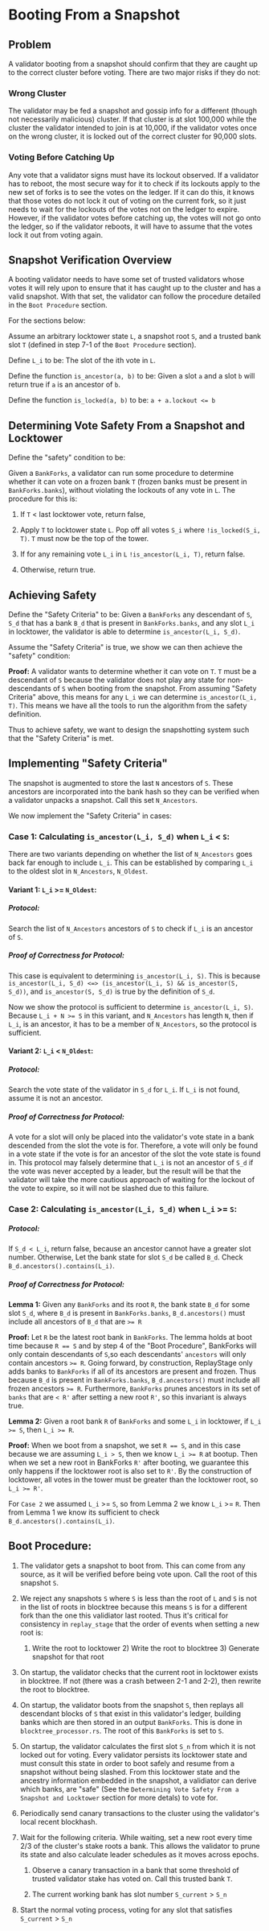 # Booting From a Snapshot

## Problem

A validator booting from a snapshot should confirm that they are caught up to
the correct cluster before voting. There are two major risks if they do not:

### Wrong Cluster

The validator may be fed a snapshot and gossip info for a different (though not
necessarily malicious) cluster. If that cluster is at slot 100,000 while the
cluster the validator intended to join is at 10,000, if the validator votes
once on the wrong cluster, it is locked out of the correct cluster for 90,000
slots.

### Voting Before Catching Up

Any vote that a validator signs must have its lockout observed. If a validator
has to reboot, the most secure way for it to check if its lockouts apply to the
new set of forks is to see the votes on the ledger. If it can do this, it knows
that those votes do not lock it out of voting on the current fork, so it just
needs to wait for the lockouts of the votes not on the ledger to expire.
However, if the validator votes before catching up, the votes will not go onto
the ledger, so if the validator reboots, it will have to assume that the votes
lock it out from voting again.

## Snapshot Verification Overview

A booting validator needs to have some set of trusted validators whose votes it
will rely upon to ensure that it has caught up to the cluster and has a valid
snapshot. With that set, the validator can follow the procedure detailed in the
`Boot Procedure` section.

For the sections below:

Assume an arbitrary locktower state `L`, a snapshot root `S`, and a trusted
bank slot `T` (defined in step 7-1 of the `Boot Procedure` section).

Define `L_i` to be: The slot of the ith vote in `L`.

Define the function `is_ancestor(a, b)` to be: Given a slot `a` and a slot `b`
will return true if `a` is an ancestor of `b`.

Define the function `is_locked(a, b)` to be: `a + a.lockout <= b`

## Determining Vote Safety From a Snapshot and Locktower

Define the "safety" condition to be: 

Given a `BankForks`, a validator can run some procedure to determine whether it
can vote on a frozen bank `T` (frozen banks must be present in
`BankForks.banks`), without violating the lockouts of any vote in `L`. The
procedure for this is:

1) If `T` < last locktower vote, return false,

2) Apply `T` to locktower state `L`. Pop off all votes `S_i` where
`!is_locked(S_i, T)`. `T` must now be the top of the tower.

3) If for any remaining vote `L_i` in `L` `!is_ancestor(L_i, T)`, return false.

4) Otherwise, return true.

## Achieving Safety

Define the "Safety Criteria" to be: Given a `BankForks` any descendant of `S`,
`S_d` that has a bank `B_d` that is present in `BankForks.banks`, and any slot
`L_i` in locktower, the validator is able to determine `is_ancestor(L_i, S_d)`.

Assume the "Safety Criteria" is true, we show we can then achieve the "safety"
condition:

**Proof:** A validator wants to determine whether it can vote on `T`. `T` must
be a descendant of `S` because the validator does not play any state for
non-descendants of `S` when booting from the snapshot. From assuming "Safety
Criteria" above, this means for any `L_i` we can determine `is_ancestor(L_i,
T)`. This means we have all the tools to run the algorithm from the safety
definition.

Thus to achieve safety, we want to design the snapshotting system such that the
"Safety Criteria" is met.

## Implementing "Safety Criteria"

The snapshot is augmented to store the last `N` ancestors of `S`. These
ancestors are incorporated into the bank hash so they can be verified when a
validator unpacks a snapshot. Call this set `N_Ancestors`.

We now implement the "Safety Criteria" in cases:

### Case 1: Calculating `is_ancestor(L_i, S_d)` when `L_i` < `S`:

There are two variants depending on whether the list of `N_Ancestors` goes back
far enough to include `L_i`. This can be established by comparing `L_i` to the
oldest slot in `N_Ancestors`, `N_Oldest`.

#### Variant 1: `L_i` >= `N_Oldest`:

##### Protocol:

Search the list of `N_Ancestors` ancestors of `S` to check if `L_i` is an
ancestor of `S`.

##### Proof of Correctness for Protocol:

This case is equivalent to determining `is_ancestor(L_i, S)`. This is because
`is_ancestor(L_i, S_d) <=> (is_ancestor(L_i, S) && is_ancestor(S, S_d))`, and
`is_ancestor(S, S_d)` is true by the definition of `S_d`.

Now we show the protocol is sufficient to determine `is_ancestor(L_i, S)`.
Because `L_i + N >= S` in this variant, and `N_Ancestors` has length `N`, then
if `L_i`, is an ancestor, it has to be a member of `N_Ancestors`, so the
protocol is sufficient.

#### Variant 2: `L_i` < `N_Oldest`:

##### Protocol:

Search the vote state of the validator in `S_d` for `L_i`. If `L_i` is not
found, assume it is not an ancestor.

##### Proof of Correctness for Protocol:

A vote for a slot will only be placed into the validator's vote state in a bank
descended from the slot the vote is for. Therefore, a vote will only be found
in a vote state if the vote is for an ancestor of the slot the vote state is
found in. This protocol may falsely determine that `L_i` is not an ancestor of
`S_d` if the vote was never accepted by a leader, but the result will be that
the validator will take the more cautious approach of waiting for the lockout
of the vote to expire, so it will not be slashed due to this failure.

### Case 2: Calculating `is_ancestor(L_i, S_d)` when `L_i` >= `S`:

##### Protocol:

If `S_d < L_i`, return false, because an ancestor cannot have a greater slot
number. Otherwise, Let the bank state for slot `S_d` be called `B_d`. Check
`B_d.ancestors().contains(L_i)`.

##### Proof of Correctness for Protocol:

**Lemma 1:** Given any `BankForks` and its root `R`, the bank state `B_d` for
some slot `S_d`, where `B_d` is present in `BankForks.banks`, `B_d.ancestors()`
must include all ancestors of `B_d` that are `>= R`

**Proof:** Let `R` be the latest root bank in `BankForks`. The lemma holds at
boot time because `R == S` and by step 4 of the "Boot Procedure", BankForks
will only contain descendants of `S`,so each descendants' `ancestors` will only
contain ancestors `>= R`. Going forward, by construction, ReplayStage only adds
banks to `BankForks` if all of its ancestors are present and frozen. Thus
because `B_d` is present in `BankForks.banks`, `B_d.ancestors()` must include
all frozen ancestors `>= R`. Furthermore, `BankForks` prunes ancestors in its
set of `banks` that are `< R'` after setting a new root `R'`, so this invariant
is always true.

**Lemma 2:** Given a root bank `R` of `BankForks` and some `L_i` in locktower,
if `L_i >= S`, then `L_i >= R`.

**Proof:** When we boot from a snapshot, we set `R == S`, and in this case
because we are assuming `L_i > S`, then we know `L_i >= R` at bootup. Then when
we set a new root in BankForks `R'` after booting, we guarantee this only
happens if the locktower root is also set to `R'`. By the construction of
locktower, all votes in the tower must be greater than the locktower root, so
`L_i >= R'`. 

For `Case 2` we assumed `L_i` >= `S`, so from Lemma 2 we know `L_i` >= `R`.
Then from Lemma 1 we know its sufficient to check
`B_d.ancestors().contains(L_i)`.


## Boot Procedure:

1) The validator gets a snapshot to boot from. This can come from any source,
as it will be verified before being vote upon. Call the root of this snapshot
`S`.

2) We reject any snapshots `S` where `S` is less than the root of `L` and `S`
is not in the list of roots in blocktree because this means `S` is for a
different fork than the one this validiator last rooted. Thus it's critical for
consistency in `replay_stage` that the order of events when setting a new root
is:

    1) Write the root to locktower 2) Write the root to blocktree 3) Generate
    snapshot for that root

3) On startup, the validator checks that the current root in locktower exists
in blocktree. If not (there was a crash between 2-1 and 2-2), then rewrite the
root to blocktree.

4) On startup, the validator boots from the snapshot `S`, then replays all
descendant blocks of `S` that exist in this validator's ledger, building banks
which are then stored in an output `BankForks`. This is done in
`blocktree_processor.rs`. The root of this `BankForks` is set to `S`.

5) On startup, the validator calculates the first slot `S_n` from which it is
not locked out for voting. Every validator persists its locktower state and
must consult this state in order to boot safely and resume from a snapshot
without being slashed. From this locktower state and the ancestry information
embedded in the snapshot, a validiator can derive which banks, are "safe" (See
the `Determining Vote Safety From a Snapshot and Locktower` section for more
detals) to vote for.

6) Periodically send canary transactions to the cluster using the validator's
local recent blockhash.

7) Wait for the following criteria. While waiting, set a new root every time
2/3 of the cluster's stake roots a bank. This allows the validator to prune its
state and also calculate leader schedules as it moves across epochs.

   1) Observe a canary transaction in a bank that some threshold of trusted
   validator stake has voted on. Call this trusted bank `T`.
   
   2) The current working bank has slot number `S_current` > `S_n`

8) Start the normal voting process, voting for any slot that satisfies
`S_current` > `S_n`


